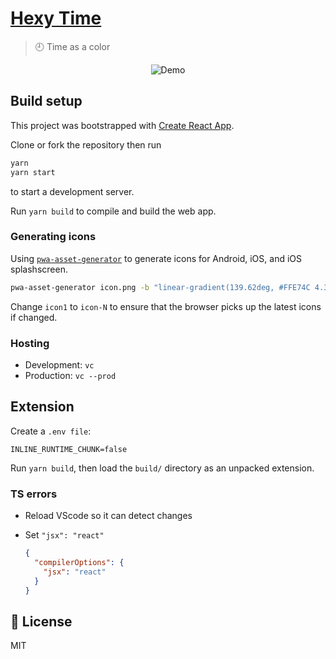 # [Hexy Time](https://hexy-time.now.sh/)

> 🕘 Time as a color

<p align="center">
  <img src="assets/movie.gif" alt="Demo" />
</p>

## Build setup

This project was bootstrapped with [Create React App](https://github.com/facebook/create-react-app).

Clone or fork the repository then run

```bash
yarn
yarn start
```

to start a development server.

Run `yarn build` to compile and build the web app.

### Generating icons

Using [`pwa-asset-generator`](https://github.com/onderceylan/pwa-asset-generator) to generate icons for Android, iOS, and iOS splashscreen.

```bash
pwa-asset-generator icon.png -b "linear-gradient(139.62deg, #FFE74C 4.35%, #6BF178 70.81%, #35A7FF 97.49%)" ./icon1
```

Change `icon1` to `icon-N` to ensure that the browser picks up the latest icons if changed.

### Hosting

- Development: `vc`
- Production: `vc --prod`

## Extension

Create a `.env file`:

```env
INLINE_RUNTIME_CHUNK=false
```

Run `yarn build`, then load the `build/` directory as an unpacked extension.

### TS errors

- Reload VScode so it can detect changes
- Set `"jsx": "react"`

  ```json
  {
    "compilerOptions": {
      "jsx": "react"
    }
  }
  ```

## 📜 License

MIT
